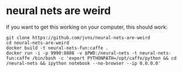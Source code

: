 # neural nets are weird

If you want to get this working on your computer, this should work:

```
git clone https://github.com/jvns/neural-nets-are-weird
cd neural-nets-are-weird
docker build -t neural-nets-fun:caffe .
docker run -i -p 9990:8888 -v $PWD:/neural-nets -t neural-nets-fun:caffe /bin/bash -c 'export PYTHONPATH=/opt/caffe/python && cd /neural-nets && ipython notebook --no-browser --ip 0.0.0.0'
```
